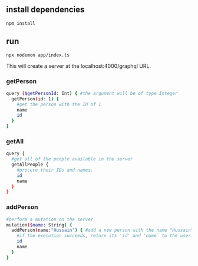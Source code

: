 ## install dependencies

```
npm install
```

## run

```
npx nodemon app/index.ts 
```

This will create a server at the localhost:4000/graphql URL.

### getPerson

```bash
query ($getPersonId: Int) { #the argument will be of type Integer
  getPerson(id: 1) {
    #get the person with the ID of 1
    name
    id
  }
}
```

### getAll

```bash
query {
  #get all of the people available in the server
  getAllPeople {
    #procure their IDs and names.
    id
    name
  }
}
```

### addPerson

```bash
#perform a mutation on the server
mutation($name: String) {
  addPerson(name:"Hussain") { #add a new person with the name "Hussain"
    #if the execution succeeds, return its 'id' and 'name` to the user.
    id
    name
  }
}
```